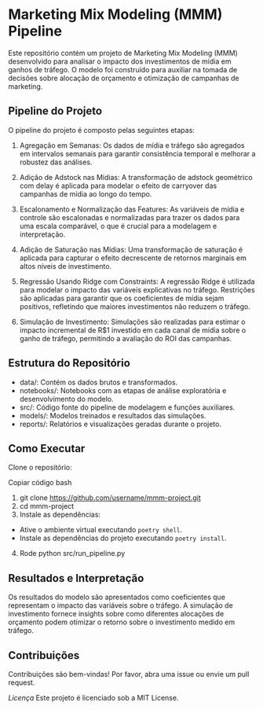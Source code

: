 # Marketing Mix Modeling (MMM) Pipeline
Este repositório contém um projeto de Marketing Mix Modeling (MMM) desenvolvido para analisar o impacto dos investimentos de mídia em ganhos de tráfego. O modelo foi construído para auxiliar na tomada de decisões sobre alocação de orçamento e otimização de campanhas de marketing.

## Pipeline do Projeto
O pipeline do projeto é composto pelas seguintes etapas:

1. Agregação em Semanas: Os dados de mídia e tráfego são agregados em intervalos semanais para garantir consistência temporal e melhorar a robustez das análises.

2. Adição de Adstock nas Mídias: A transformação de adstock geométrico com delay é aplicada para modelar o efeito de carryover das campanhas de mídia ao longo do tempo.

3. Escalonamento e Normalização das Features: As variáveis de mídia e controle são escalonadas e normalizadas para trazer os dados para uma escala comparável, o que é crucial para a modelagem e interpretação.

4. Adição de Saturação nas Mídias: Uma transformação de saturação é aplicada para capturar o efeito decrescente de retornos marginais em altos níveis de investimento.

5. Regressão Usando Ridge com Constraints: A regressão Ridge é utilizada para modelar o impacto das variáveis explicativas no tráfego. Restrições são aplicadas para garantir que os coeficientes de mídia sejam positivos, refletindo que maiores investimentos não reduzem o tráfego.

6. Simulação de Investimento: Simulações são realizadas para estimar o impacto incremental de R$1 investido em cada canal de mídia sobre o ganho de tráfego, permitindo a avaliação do ROI das campanhas.

## Estrutura do Repositório
- data/: Contém os dados brutos e transformados.
- notebooks/: Notebooks com as etapas de análise exploratória e desenvolvimento do modelo.
- src/: Código fonte do pipeline de modelagem e funções auxiliares.
- models/: Modelos treinados e resultados das simulações.
- reports/: Relatórios e visualizações geradas durante o projeto.

## Como Executar
Clone o repositório:

Copiar código
bash
1. git clone https://github.com/username/mmm-project.git
2. cd mmm-project
3. Instale as dependências:
- Ative o ambiente virtual executando `poetry shell`.
- Instale as dependências do projeto executando `poetry install`.
4. Rode python src/run_pipeline.py

## Resultados e Interpretação
Os resultados do modelo são apresentados como coeficientes que representam o impacto das variáveis sobre o tráfego. A simulação de investimento fornece insights sobre como diferentes alocações de orçamento podem otimizar o retorno sobre o investimento medido em tráfego.

## Contribuições
Contribuições são bem-vindas! Por favor, abra uma issue ou envie um pull request.

*Licença*
Este projeto é licenciado sob a MIT License.


